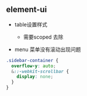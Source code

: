 ## element-ui 

- table设置样式
  - 需要scoped 去除

- menu 菜单没有滚动出现问题

```css
.sidebar-container {
  overflow-y: auto;
  &::-webkit-scrollbar {
    display: none;
  }
}
```

